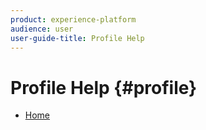 ```yaml
---
product: experience-platform
audience: user
user-guide-title: Profile Help
---
```


# Profile Help {#profile}

+ [Home](home.md)
